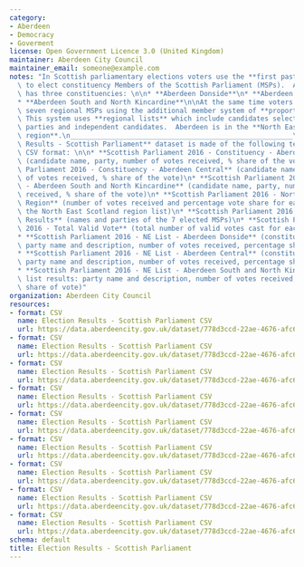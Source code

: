 ```yaml
---
category:
- Aberdeen
- Democracy
- Goverment
license: Open Government Licence 3.0 (United Kingdom)
maintainer: Aberdeen City Council
maintainer_email: someone@example.com
notes: "In Scottish parliamentary elections voters use the **first past the post system**\
  \ to elect constituency Members of the Scottish Parliament (MSPs).  Aberdeen city\
  \ has three constituencies: \n\n* **Aberdeen Donside**\n* **Aberdeen Central**\n\
  * **Aberdeen South and North Kincardine**\n\nAt the same time voters also elect\
  \ seven regional MSPs using the additional member system of **proportional representation**.\
  \ This system uses **regional lists** which include candidates selected by political\
  \ parties and independent candidates.  Aberdeen is in the **North East Scotland\
  \ region**.\n_______________________________________________________\n\nThe **Election\
  \ Results - Scottish Parliament** dataset is made of the following text files in\
  \ CSV format: \n\n* **Scottish Parliament 2016 - Constituency - Aberdeen Donside**\
  \ (candidate name, party, number of votes received, % share of the vote)\n* **Scottish\
  \ Parliament 2016 - Constituency - Aberdeen Central** (candidate name, party, number\
  \ of votes received, % share of the vote)\n* **Scottish Parliament 2016 - Constituency\
  \ - Aberdeen South and North Kincardine** (candidate name, party, number of votes\
  \ received, % share of the vote)\n* **Scottish Parliament 2016 - North East Scotland\
  \ Region** (number of votes received and percentage vote share for each party on\
  \ the North East Scotland region list)\n* **Scottish Parliament 2016 - NE List -\
  \ Results** (names and parties of the 7 elected MSPs)\n* **Scottish Parliament Election\
  \ 2016 - Total Valid Vote** (total number of valid votes cast for each constituency/list)\n\
  * **Scottish Parliament 2016 - NE List - Aberdeen Donside** (constituency list results:\
  \ party name and description, number of votes received, percentage share of vote)\n\
  * **Scottish Parliament 2016 - NE List - Aberdeen Central** (constituency list results:\
  \ party name and description, number of votes received, percentage share of vote)\n\
  * **Scottish Parliament 2016 - NE List - Aberdeen South and North Kincardine** (constituency\
  \ list results: party name and description, number of votes received, percentage\
  \ share of vote)"
organization: Aberdeen City Council
resources:
- format: CSV
  name: Election Results - Scottish Parliament CSV
  url: https://data.aberdeencity.gov.uk/dataset/778d3ccd-22ae-4676-afc6-4c82ffda2cc3/resource/658734cf-c435-4bb4-aba0-4501538d6bf3/download/scotparl2016-constituency-abcrl.csv
- format: CSV
  name: Election Results - Scottish Parliament CSV
  url: https://data.aberdeencity.gov.uk/dataset/778d3ccd-22ae-4676-afc6-4c82ffda2cc3/resource/6552bda4-4d20-4152-8532-b62076983ebd/download/scotparl2016-constituency-abdon.csv
- format: CSV
  name: Election Results - Scottish Parliament CSV
  url: https://data.aberdeencity.gov.uk/dataset/778d3ccd-22ae-4676-afc6-4c82ffda2cc3/resource/4d68c886-73ef-4edc-854d-8b8cc5ba7835/download/scotparl2016-constituency-absnk.csv
- format: CSV
  name: Election Results - Scottish Parliament CSV
  url: https://data.aberdeencity.gov.uk/dataset/778d3ccd-22ae-4676-afc6-4c82ffda2cc3/resource/47a5df6f-581d-4bd3-9927-05ccb6131b0f/download/scotparl2016-ne-scotland-region.csv
- format: CSV
  name: Election Results - Scottish Parliament CSV
  url: https://data.aberdeencity.gov.uk/dataset/778d3ccd-22ae-4676-afc6-4c82ffda2cc3/resource/e24b27b5-3571-40fe-b150-175c908205f1/download/scotparl2016-ne-list-abdonside.csv
- format: CSV
  name: Election Results - Scottish Parliament CSV
  url: https://data.aberdeencity.gov.uk/dataset/778d3ccd-22ae-4676-afc6-4c82ffda2cc3/resource/dbe29b1e-881b-4a21-b5d0-8ec617796663/download/scotparl2016-ne-list-abcentral.csv
- format: CSV
  name: Election Results - Scottish Parliament CSV
  url: https://data.aberdeencity.gov.uk/dataset/778d3ccd-22ae-4676-afc6-4c82ffda2cc3/resource/f5a6e78f-9a1b-43c4-b26a-d59686912912/download/scotparl2016-ne-list-abs-and-nk.csv
- format: CSV
  name: Election Results - Scottish Parliament CSV
  url: https://data.aberdeencity.gov.uk/dataset/778d3ccd-22ae-4676-afc6-4c82ffda2cc3/resource/5a02e51b-ebb1-4c3d-bbfc-5b75df8bdfd7/download/scotparl2016-total-valid-votes.csv
- format: CSV
  name: Election Results - Scottish Parliament CSV
  url: https://data.aberdeencity.gov.uk/dataset/778d3ccd-22ae-4676-afc6-4c82ffda2cc3/resource/c714713a-4514-44b7-a396-f0d773295ef8/download/scotparl2016-ne-list-results.csv
schema: default
title: Election Results - Scottish Parliament
---
```

